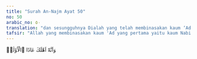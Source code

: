 ```yaml
---
title: "Surah An-Najm Ayat 50"
no: 50
arabic_no: ٥٠
translation: "dan sesungguhnya Dialah yang telah membinasakan kaum ‘Ad dahulu kala, "
tafsir: "Allah yang membinasakan kaum 'Ad yang pertama yaitu kaum Nabi Hud, dan yang dimaksud dengan kaum 'Ad yang kedua ialah kaum Iram bin Sam bin Nuh. \n\nTidakkah engkau (Muhammad) memperhatikan bagaimana Tuhanmu berbuat terhadap (kaum) 'Ad? (yaitu) penduduk Iram (ibukota kaum 'Ad) yang mempunyai bangunan-bangunan yang tinggi, yang belum pernah dibangun (suatu kota) seperti itu di negeri-negeri lain. (al-Fajr/89: 6-8) \n\nKaum 'Ad kedua ini golongan manusia yang sangat kuat dan banyak berbuat durhaka terhadap Allah dan Rasul-Nya, Kemudian Allah membinasakan mereka dengan angin yang sangat dingin dan kencang, Allah menimpakan angin itu kepada mereka selama tujuh malam dan tujuh hari terus-menerus. ("
---
```

وَاَنَّهٗٓ اَهْلَكَ عَادًا ۨالْاُوْلٰىۙ